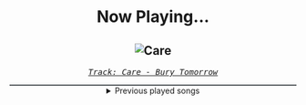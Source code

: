 <div align="center"> 
<h1>Now Playing...</h1>

![Care](https://i.scdn.co/image/ab67616d00001e024992ab275360f17274b7a867)
--
_<samp><a href="https://open.spotify.com/track/46lbzaEKVNn2EWArjTFbrQ">Track: Care - Bury Tomorrow</a></samp>_

<div style="border: 1px #4B5054 solid"></div>
<details>
  <summary>
    Previous played songs
  </summary>
  <table>
    <thead>
      <tr>
        <th>
          Artist
        </th>
        <th>
          Song
        </th>
        <th>
          Link
        </th>
      </tr>
    </thead>
    <tbody>
      <tr><td>Bury Tomorrow</td><td>Care</td><td><a href="https://open.spotify.com/track/46lbzaEKVNn2EWArjTFbrQ">https://open.spotify.com/track/46lbzaEKVNn2EWArjTFbrQ</a></td></tr><tr><td>Bury Tomorrow</td><td>Recovery?</td><td><a href="https://open.spotify.com/track/6iT0m0yuFbzZ2DH3vW0fgJ">https://open.spotify.com/track/6iT0m0yuFbzZ2DH3vW0fgJ</a></td></tr><tr><td>Bury Tomorrow</td><td>Heretic (feat. Loz Taylor)</td><td><a href="https://open.spotify.com/track/1lHqZm5MsAc7wZ7W95KcOe">https://open.spotify.com/track/1lHqZm5MsAc7wZ7W95KcOe</a></td></tr><tr><td>Bury Tomorrow</td><td>Begin Again</td><td><a href="https://open.spotify.com/track/6uCkCdWgzS2joEVTGnGSz9">https://open.spotify.com/track/6uCkCdWgzS2joEVTGnGSz9</a></td></tr><tr><td>Bury Tomorrow</td><td>The Seventh Sun</td><td><a href="https://open.spotify.com/track/7xzjDk0zNKszIgcI897O0T">https://open.spotify.com/track/7xzjDk0zNKszIgcI897O0T</a></td></tr><tr><td>Bury Tomorrow</td><td>The Seventh Sun</td><td><a href="https://open.spotify.com/track/7xzjDk0zNKszIgcI897O0T">https://open.spotify.com/track/7xzjDk0zNKszIgcI897O0T</a></td></tr><tr><td>Everen Maxwell</td><td>Dark Tales</td><td><a href="https://open.spotify.com/track/6uy1pMDIsduBuoUjEShYMQ">https://open.spotify.com/track/6uy1pMDIsduBuoUjEShYMQ</a></td></tr><tr><td>Voicians</td><td>promise me</td><td><a href="https://open.spotify.com/track/7Kszi02Y07B6FORVuQbpre">https://open.spotify.com/track/7Kszi02Y07B6FORVuQbpre</a></td></tr><tr><td>Mega Drive</td><td>Acid Spit</td><td><a href="https://open.spotify.com/track/5SztE3Rrt32GQqb1ViMJxH">https://open.spotify.com/track/5SztE3Rrt32GQqb1ViMJxH</a></td></tr><tr><td>FreqGen</td><td>Future 1990 - Sebastian Komor Remix</td><td><a href="https://open.spotify.com/track/1MLPvnIquCBe4RVkvvSze5">https://open.spotify.com/track/1MLPvnIquCBe4RVkvvSze5</a></td></tr><tr><td>Scandroid</td><td>Phoenix (Kaixo Remix) - Instrumental</td><td><a href="https://open.spotify.com/track/64QBSFjGCf8XCQnWZGM8Qy">https://open.spotify.com/track/64QBSFjGCf8XCQnWZGM8Qy</a></td></tr><tr><td>The Forgotten</td><td>Evolution</td><td><a href="https://open.spotify.com/track/53uSXBYuQwFHkXPtC6TxW2">https://open.spotify.com/track/53uSXBYuQwFHkXPtC6TxW2</a></td></tr><tr><td>Neddie</td><td>Fiji</td><td><a href="https://open.spotify.com/track/3lBpJdChpTnFn000N4p9bn">https://open.spotify.com/track/3lBpJdChpTnFn000N4p9bn</a></td></tr><tr><td>Draeden</td><td>Monolith</td><td><a href="https://open.spotify.com/track/1C5hH46u4bGHHarFve2Ior">https://open.spotify.com/track/1C5hH46u4bGHHarFve2Ior</a></td></tr><tr><td>Raizer</td><td>Sharp - Instrumental</td><td><a href="https://open.spotify.com/track/6EQqj5cHjhnwKCfyUywg0c">https://open.spotify.com/track/6EQqj5cHjhnwKCfyUywg0c</a></td></tr><tr><td>Celldweller</td><td>Electric Eye (Zardonic Remix) - Instrumental</td><td><a href="https://open.spotify.com/track/68iee6T9Ep8XtRNLJhlNFI">https://open.spotify.com/track/68iee6T9Ep8XtRNLJhlNFI</a></td></tr><tr><td>Void Chapter</td><td>Irrational Anthem</td><td><a href="https://open.spotify.com/track/6uDmKbDuASH6oGiavKVZMj">https://open.spotify.com/track/6uDmKbDuASH6oGiavKVZMj</a></td></tr><tr><td>Celldweller</td><td>Mission to Mercury</td><td><a href="https://open.spotify.com/track/3eTv8n7XUwo92bROqnkPXu">https://open.spotify.com/track/3eTv8n7XUwo92bROqnkPXu</a></td></tr><tr><td>Essenger</td><td>Nightcall - Instrumental</td><td><a href="https://open.spotify.com/track/3utPptXu89zywd6AOzKNof">https://open.spotify.com/track/3utPptXu89zywd6AOzKNof</a></td></tr><tr><td>FreqGen</td><td>Future 1993</td><td><a href="https://open.spotify.com/track/1M43prMoyzAqYHaMAjZtHG">https://open.spotify.com/track/1M43prMoyzAqYHaMAjZtHG</a></td></tr>
    </tbody>
  </table>
</details>

</div>
